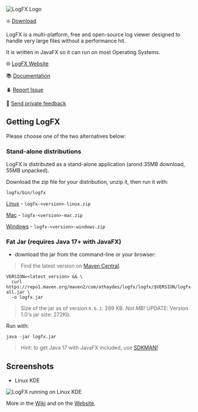 ![LogFX Logo](docs/images/lofx-logo.png)

❇️ [Download](https://github.com/renatoathaydes/LogFX/releases/latest)

LogFX is a multi-platform, free and open-source log viewer designed to handle very large files without a performance hit.

It is written in JavaFX so it can run on most Operating Systems.

🌐 [LogFX Website](https://renatoathaydes.github.io/LogFX/)

📚 [Documentation](https://renatoathaydes.github.io/LogFX/docs/index.html)

🪲 [Report Issue](https://github.com/renatoathaydes/LogFX/issues/new)

📣 [Send private feedback](https://renatoathaydes.github.io/LogFX/contact.html)

## Getting LogFX

Please choose one of the two alternatives below:

### Stand-alone distributions

LogFX is distributed as a stand-alone application (arond 35MB download, 55MB unpacked).

Download the zip file for your distribution, unzip it, then run it with:

```
logfx/bin/logfx
```

[Linux](https://github.com/renatoathaydes/LogFX/releases/latest) - `logfx-<version>-linux.zip`

[Mac](https://github.com/renatoathaydes/LogFX/releases/latest) - `logfx-<version>-mac.zip`

[Windows](https://github.com/renatoathaydes/LogFX/releases/latest) - `logfx-<version>-windows.zip`

### Fat Jar (requires Java 17+ with JavaFX)

* download the jar from the command-line or your browser:

> Find the latest version on [Maven Central](https://search.maven.org/search?q=a:logfx).

```
VERSION=<latest_version> && \
  curl https://repo1.maven.org/maven2/com/athaydes/logfx/logfx/$VERSION/logfx-$VERSION-all.jar \
  -o logfx.jar
```

> Size of the jar as of version `0.6.1`: 289 KB. *Not MB!*
> UPDATE: Version 1.0's jar size: 272Kb. 

Run with:

```
java -jar logfx.jar
```

> Hint: to get Java 17 with JavaFX included, use [SDKMAN!](https://sdkman.io/)

## Screenshots

- Linux KDE

![LogFX running on Linux KDE](https://raw.githubusercontent.com/renatoathaydes/LogFX/next/docs/images/screenshots/logfx-1.0rc2-linux.png)

More in the [Wiki](https://github.com/renatoathaydes/LogFX/wiki/Screenshots) and on the
[Website](https://renatoathaydes.github.io/LogFX/).
